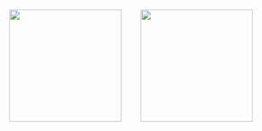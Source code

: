 
<br>

<div align = center>

<!--
[<img width = 120 src = 'Assets/OmegaTools.png' />][OmegaTools]       
[<img width = 120 src = 'Assets/Pordeno.png' />][Pordeno]       
[<img width = 120 src = 'Assets/ServedSpicy.png' />][ServedSpicy]

<br>

[<img
    width = 120
    src = 'Assets/OutLinked.png'
/>][OutLinked]       
[<img
    width = 120
    src = 'Assets/OpenPrinters.png'
/>][OpenPrinters]       
[<img
    width = 120
    src = 'Assets/NativeMessaging.png'
/>][NativeMessaging]
-->

[<img height = 200 src = 'https://github.com/PhoneDroid/PhoneDroid/assets/73050054/0a34e4e2-71b2-4f42-b2b3-4b98eabb9de1' />][JSLess]       
[<img height = 200 src = 'https://github.com/PhoneDroid/PhoneDroid/assets/73050054/3ee87858-76b4-4e15-a627-8b76482e5bee' />][Chibis]

</div>

<br>


<!----------------------------------------------------------------------------->

[NativeMessaging]: https://github.com/NativeMessaging
[OpenPrinters]: https://github.com/OpenPrinters
[ServedSpicy]: https://github.com/ServedSpicy
[OmegaTools]: https://github.com/OmegaTools
[OutLinked]: https://github.com/OutLinked
[Pordeno]: https://github.com/Pordeno
[Chibis]: https://github.com/NiniNoChibi
[JSLess]: https://github.com/JSLess


